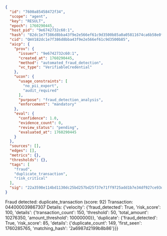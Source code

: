 ```json
{
  "id": "7600a85458472f34",
  "scope": "agent",
  "key": "RESULT",
  "epoch": 1760290445,
  "host_pid": "9e6742732c60:1",
  "hash": "82dc1e7f386d8bba43f9e2e566ef61c9d3500b85a0a05811674ca6b58e0f3c62",
  "cid": "QmV182dc1e7f386d8bba43f9e2e566ef61c9d3500b85",
  "aicp": {
    "prov": {
      "issuer": "9e6742732c60:1",
      "created_at": 1760290445,
      "method": "automated_fraud_detection",
      "vc_type": "VerifiableCredential"
    },
    "ucon": {
      "usage_constraints": [
        "no_pii_export",
        "audit_required"
      ],
      "purpose": "fraud_detection_analysis",
      "enforcement": "mandatory"
    },
    "eval": {
      "confidence": 1.0,
      "evidence_count": 0,
      "review_status": "pending",
      "evaluated_at": 1760290445
    }
  },
  "sources": [],
  "edges": [],
  "metrics": {},
  "thresholds": {},
  "tags": [
    "fraud",
    "duplicate_transaction",
    "risk_critical"
  ],
  "sig": "22a3598e114bd1130dc25bd257bd25f37e71ff9725add1b7e34df927ce93d8d3"
}
```

Fraud detected: duplicate_transaction (score: 92)
Transaction: 044000039867307
Details: {'velocity': {'fraud_detected': True, 'risk_score': 100, 'details': {'transaction_count': 150, 'threshold': 50, 'total_amount': 10276350, 'amount_threshold': 10000000}}, 'duplicate': {'fraud_detected': True, 'risk_score': 85, 'details': {'duplicate_count': 149, 'first_seen': 1760285765, 'matching_hash': '2a6987d2199b8b86'}}}